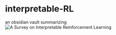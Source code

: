 # interpretable-RL

an obsidian vault summarizing ![A Survey on Interpretable Reinforcement Learning](https://arxiv.org/abs/2112.13112)

